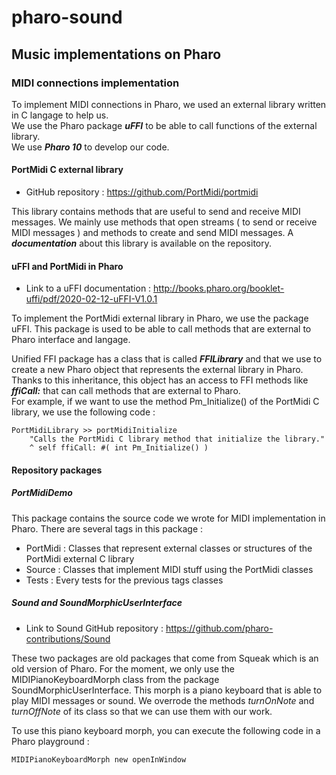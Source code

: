 # pharo-sound
## Music implementations on Pharo

### MIDI connections implementation

To implement MIDI connections in Pharo, we used an external library written in C langage to help us.  
We use the Pharo package ***uFFI*** to be able to call functions of the external library.  
We use ***Pharo 10*** to develop our code.

#### PortMidi C external library

- GitHub repository : https://github.com/PortMidi/portmidi

This library contains methods that are useful to send and receive MIDI messages. We mainly use methods that open streams ( to send or receive MIDI messages ) and methods to create and send MIDI messages. A ***documentation*** about this library is available on the repository.

#### uFFI and PortMidi in Pharo

- Link to a uFFI documentation : http://books.pharo.org/booklet-uffi/pdf/2020-02-12-uFFI-V1.0.1

To implement the PortMidi external library in Pharo, we use the package uFFI. This package is used to be able to call methods that are external to Pharo interface and langage.

Unified FFI package has a class that is called ***FFILibrary*** and that we use to create a new Pharo object that represents the external library in Pharo. Thanks to this inheritance, this object has an access to FFI methods like ***ffiCall:*** that can call methods that are external to Pharo.  
For example, if we want to use the method Pm_Initialize() of the PortMidi C library, we use the following code :
```smalltalk
PortMidiLibrary >> portMidiInitialize
	"Calls the PortMidi C library method that initialize the library."
	^ self ffiCall: #( int Pm_Initialize() )
```

#### Repository packages

##### PortMidiDemo

This package contains the source code we wrote for MIDI implementation in Pharo. There are several tags in this package :
- PortMidi : Classes that represent external classes or structures of the PortMidi external C library
- Source : Classes that implement MIDI stuff using the PortMidi classes
- Tests : Every tests for the previous tags classes

##### Sound and SoundMorphicUserInterface

- Link to Sound GitHub repository : https://github.com/pharo-contributions/Sound

These two packages are old packages that come from Squeak which is an old version of Pharo.
For the moment, we only use the MIDIPianoKeyboardMorph class from the package SoundMorphicUserInterface. This morph is a piano keyboard that is able to play MIDI messages or sound.
We overrode the methods *turnOnNote* and *turnOffNote* of its class so that we can use them with our work.

To use this piano keyboard morph, you can execute the following code in a Pharo playground :
```smalltalk
MIDIPianoKeyboardMorph new openInWindow
```
